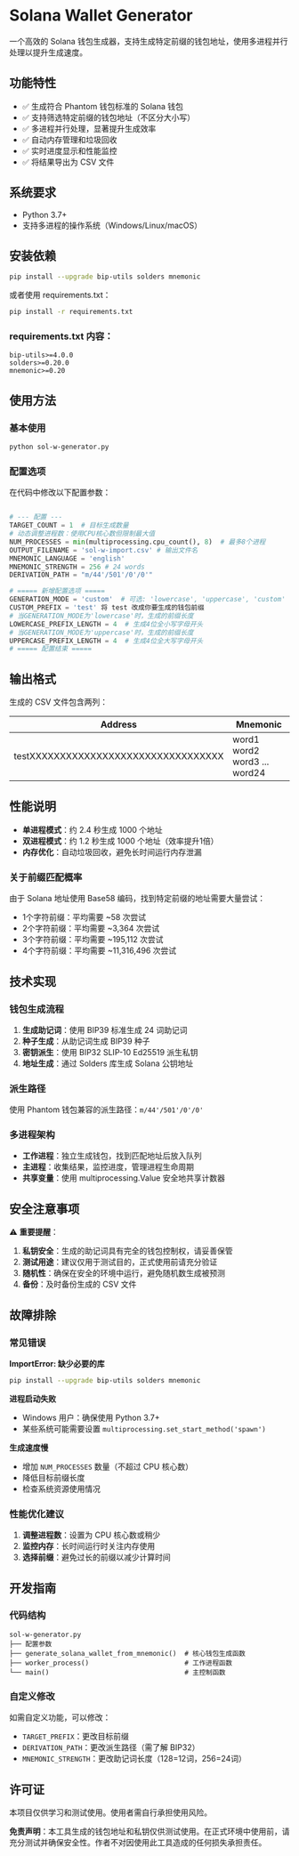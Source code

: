 # Solana Wallet Generator

一个高效的 Solana 钱包生成器，支持生成特定前缀的钱包地址，使用多进程并行处理以提升生成速度。

## 功能特性

- ✅ 生成符合 Phantom 钱包标准的 Solana 钱包
- ✅ 支持筛选特定前缀的钱包地址（不区分大小写）
- ✅ 多进程并行处理，显著提升生成效率
- ✅ 自动内存管理和垃圾回收
- ✅ 实时进度显示和性能监控
- ✅ 将结果导出为 CSV 文件

## 系统要求

- Python 3.7+
- 支持多进程的操作系统（Windows/Linux/macOS）

## 安装依赖

```bash
pip install --upgrade bip-utils solders mnemonic
```

或者使用 requirements.txt：

```bash
pip install -r requirements.txt
```

### requirements.txt 内容：
```
bip-utils>=4.0.0
solders>=0.20.0
mnemonic>=0.20
```

## 使用方法

### 基本使用

```bash
python sol-w-generator.py
```

### 配置选项

在代码中修改以下配置参数：

```python

# --- 配置 ---
TARGET_COUNT = 1  # 目标生成数量
# 动态调整进程数：使用CPU核心数但限制最大值
NUM_PROCESSES = min(multiprocessing.cpu_count(), 8)  # 最多8个进程
OUTPUT_FILENAME = 'sol-w-import.csv' # 输出文件名
MNEMONIC_LANGUAGE = 'english'
MNEMONIC_STRENGTH = 256 # 24 words
DERIVATION_PATH = "m/44'/501'/0'/0'"

# ===== 新增配置选项 =====
GENERATION_MODE = 'custom'  # 可选: 'lowercase', 'uppercase', 'custom'
CUSTOM_PREFIX = 'test' 将 test 改成你要生成的钱包前缀
# 当GENERATION_MODE为'lowercase'时，生成的前缀长度
LOWERCASE_PREFIX_LENGTH = 4  # 生成4位全小写字母开头
# 当GENERATION_MODE为'uppercase'时，生成的前缀长度  
UPPERCASE_PREFIX_LENGTH = 4  # 生成4位全大写字母开头
# ===== 配置结束 =====

```

## 输出格式

生成的 CSV 文件包含两列：

| Address | Mnemonic |
|---------|----------|
| testXXXXXXXXXXXXXXXXXXXXXXXXXXXXXXXX | word1 word2 word3 ... word24 |

## 性能说明

- **单进程模式**：约 2.4 秒生成 1000 个地址
- **双进程模式**：约 1.2 秒生成 1000 个地址（效率提升1倍）
- **内存优化**：自动垃圾回收，避免长时间运行内存泄漏

### 关于前缀匹配概率

由于 Solana 地址使用 Base58 编码，找到特定前缀的地址需要大量尝试：

- 1个字符前缀：平均需要 ~58 次尝试
- 2个字符前缀：平均需要 ~3,364 次尝试  
- 3个字符前缀：平均需要 ~195,112 次尝试
- 4个字符前缀：平均需要 ~11,316,496 次尝试

## 技术实现

### 钱包生成流程

1. **生成助记词**：使用 BIP39 标准生成 24 词助记词
2. **种子生成**：从助记词生成 BIP39 种子
3. **密钥派生**：使用 BIP32 SLIP-10 Ed25519 派生私钥
4. **地址生成**：通过 Solders 库生成 Solana 公钥地址

### 派生路径

使用 Phantom 钱包兼容的派生路径：`m/44'/501'/0'/0'`

### 多进程架构

- **工作进程**：独立生成钱包，找到匹配地址后放入队列
- **主进程**：收集结果，监控进度，管理进程生命周期
- **共享变量**：使用 multiprocessing.Value 安全地共享计数器

## 安全注意事项

⚠️ **重要提醒**：

1. **私钥安全**：生成的助记词具有完全的钱包控制权，请妥善保管
2. **测试用途**：建议仅用于测试目的，正式使用前请充分验证
3. **随机性**：确保在安全的环境中运行，避免随机数生成被预测
4. **备份**：及时备份生成的 CSV 文件

## 故障排除

### 常见错误

**ImportError: 缺少必要的库**
```bash
pip install --upgrade bip-utils solders mnemonic
```

**进程启动失败**
- Windows 用户：确保使用 Python 3.7+
- 某些系统可能需要设置 `multiprocessing.set_start_method('spawn')`

**生成速度慢**
- 增加 `NUM_PROCESSES` 数量（不超过 CPU 核心数）
- 降低目标前缀长度
- 检查系统资源使用情况

### 性能优化建议

1. **调整进程数**：设置为 CPU 核心数或稍少
2. **监控内存**：长时间运行时关注内存使用
3. **选择前缀**：避免过长的前缀以减少计算时间

## 开发指南

### 代码结构

```
sol-w-generator.py
├── 配置参数
├── generate_solana_wallet_from_mnemonic()  # 核心钱包生成函数
├── worker_process()                        # 工作进程函数
└── main()                                  # 主控制函数
```

### 自定义修改

如需自定义功能，可以修改：

- `TARGET_PREFIX`：更改目标前缀
- `DERIVATION_PATH`：更改派生路径（需了解 BIP32）
- `MNEMONIC_STRENGTH`：更改助记词长度（128=12词，256=24词）

## 许可证

本项目仅供学习和测试使用。使用者需自行承担使用风险。


**免责声明**：本工具生成的钱包地址和私钥仅供测试使用。在正式环境中使用前，请充分测试并确保安全性。作者不对因使用此工具造成的任何损失承担责任。
